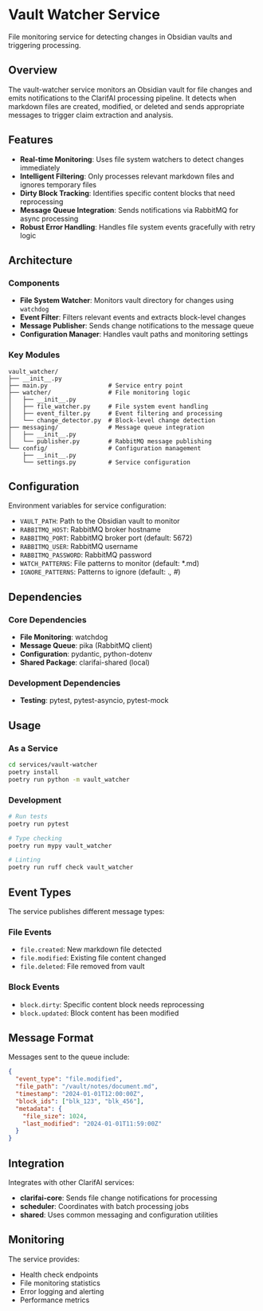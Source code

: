 # Vault Watcher Service

File monitoring service for detecting changes in Obsidian vaults and triggering processing.

## Overview

The vault-watcher service monitors an Obsidian vault for file changes and emits notifications to the ClarifAI processing pipeline. It detects when markdown files are created, modified, or deleted and sends appropriate messages to trigger claim extraction and analysis.

## Features

- **Real-time Monitoring**: Uses file system watchers to detect changes immediately
- **Intelligent Filtering**: Only processes relevant markdown files and ignores temporary files
- **Dirty Block Tracking**: Identifies specific content blocks that need reprocessing
- **Message Queue Integration**: Sends notifications via RabbitMQ for async processing
- **Robust Error Handling**: Handles file system events gracefully with retry logic

## Architecture

### Components

- **File System Watcher**: Monitors vault directory for changes using `watchdog`
- **Event Filter**: Filters relevant events and extracts block-level changes
- **Message Publisher**: Sends change notifications to the message queue
- **Configuration Manager**: Handles vault paths and monitoring settings

### Key Modules

```
vault_watcher/
├── __init__.py
├── main.py                 # Service entry point
├── watcher/                # File monitoring logic
│   ├── __init__.py
│   ├── file_watcher.py     # File system event handling
│   ├── event_filter.py     # Event filtering and processing
│   └── change_detector.py  # Block-level change detection
├── messaging/              # Message queue integration
│   ├── __init__.py
│   └── publisher.py        # RabbitMQ message publishing
└── config/                 # Configuration management
    ├── __init__.py
    └── settings.py         # Service configuration
```

## Configuration

Environment variables for service configuration:

- `VAULT_PATH`: Path to the Obsidian vault to monitor
- `RABBITMQ_HOST`: RabbitMQ broker hostname
- `RABBITMQ_PORT`: RabbitMQ broker port (default: 5672)
- `RABBITMQ_USER`: RabbitMQ username
- `RABBITMQ_PASSWORD`: RabbitMQ password
- `WATCH_PATTERNS`: File patterns to monitor (default: *.md)
- `IGNORE_PATTERNS`: Patterns to ignore (default: .*, #*)

## Dependencies

### Core Dependencies
- **File Monitoring**: watchdog
- **Message Queue**: pika (RabbitMQ client)
- **Configuration**: pydantic, python-dotenv
- **Shared Package**: clarifai-shared (local)

### Development Dependencies
- **Testing**: pytest, pytest-asyncio, pytest-mock

## Usage

### As a Service
```bash
cd services/vault-watcher
poetry install
poetry run python -m vault_watcher
```

### Development
```bash
# Run tests
poetry run pytest

# Type checking
poetry run mypy vault_watcher

# Linting
poetry run ruff check vault_watcher
```

## Event Types

The service publishes different message types:

### File Events
- `file.created`: New markdown file detected
- `file.modified`: Existing file content changed
- `file.deleted`: File removed from vault

### Block Events
- `block.dirty`: Specific content block needs reprocessing
- `block.updated`: Block content has been modified

## Message Format

Messages sent to the queue include:

```json
{
  "event_type": "file.modified",
  "file_path": "/vault/notes/document.md",
  "timestamp": "2024-01-01T12:00:00Z",
  "block_ids": ["blk_123", "blk_456"],
  "metadata": {
    "file_size": 1024,
    "last_modified": "2024-01-01T11:59:00Z"
  }
}
```

## Integration

Integrates with other ClarifAI services:
- **clarifai-core**: Sends file change notifications for processing
- **scheduler**: Coordinates with batch processing jobs
- **shared**: Uses common messaging and configuration utilities

## Monitoring

The service provides:
- Health check endpoints
- File monitoring statistics
- Error logging and alerting
- Performance metrics